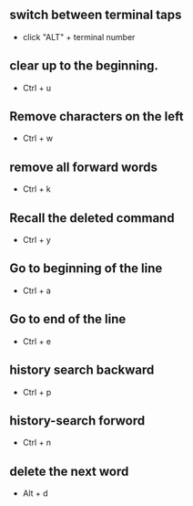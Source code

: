 ## switch between terminal taps
- click "ALT" + terminal number

## clear up to the beginning.
- Ctrl + u

## Remove characters on the left
- Ctrl + w

## remove all forward words
- Ctrl + k

## Recall the deleted command
- Ctrl + y

## Go to beginning of the line
- Ctrl + a

## Go to end of the line
- Ctrl + e

## history search backward
- Ctrl + p

## history-search forword
- Ctrl + n

## delete the next word
- Alt + d

